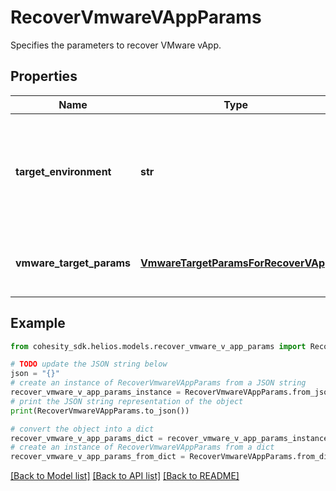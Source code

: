 # RecoverVmwareVAppParams

Specifies the parameters to recover VMware vApp.

## Properties

Name | Type | Description | Notes
------------ | ------------- | ------------- | -------------
**target_environment** | **str** | Specifies the environment of the recovery target. The corresponding params below must be filled out. | 
**vmware_target_params** | [**VmwareTargetParamsForRecoverVApp**](VmwareTargetParamsForRecoverVApp.md) | Specifies the params for recovering to a VMware target. | [optional] 

## Example

```python
from cohesity_sdk.helios.models.recover_vmware_v_app_params import RecoverVmwareVAppParams

# TODO update the JSON string below
json = "{}"
# create an instance of RecoverVmwareVAppParams from a JSON string
recover_vmware_v_app_params_instance = RecoverVmwareVAppParams.from_json(json)
# print the JSON string representation of the object
print(RecoverVmwareVAppParams.to_json())

# convert the object into a dict
recover_vmware_v_app_params_dict = recover_vmware_v_app_params_instance.to_dict()
# create an instance of RecoverVmwareVAppParams from a dict
recover_vmware_v_app_params_from_dict = RecoverVmwareVAppParams.from_dict(recover_vmware_v_app_params_dict)
```
[[Back to Model list]](../README.md#documentation-for-models) [[Back to API list]](../README.md#documentation-for-api-endpoints) [[Back to README]](../README.md)


